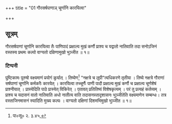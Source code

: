 +++
title = "01 गौरसर्षपाणाञ् चूर्णानि कारयित्वा"

+++
## सूत्रम्
गौरसर्षपाणां चूर्णानि कारयित्वा तैः पाणिपादं प्रक्षाल्य मुखं कर्णौ प्राश्य च यद्वातो नातिवाति तदा सनोऽजिनं वस्तस्य प्रथमः कल्पो वाग्यतो दक्षिणामुखो भुञ्जीत ॥ १॥  
### टिप्पनी
पुष्टिकामः पुरुषो वक्ष्यमाणं प्रयोगं कुर्यात् । तिष्येण[^१] "नक्षत्रे च लुपी"त्यधिकरणे तृतीया । तिष्ये नक्षत्रे गौराणां सर्षपाणां चूर्णानि कर्मकरैः कारयेत् । कारयित्वा तच्चूर्णैः पाणी पादौ प्रक्षाल्य मुखं कर्णौ च प्रक्षाल्य चूर्णशेषं प्राश्नीयात् । प्रास्येदिति पाठे प्रास्येत् विकिरेत् । एतावत् प्रतितिष्यं विशेषकृत्यम् । परं तु प्रत्यहं कर्तव्यम् । प्राश्य च यदासनं वातो नातिवाति अधो नातीत्य वाति तदासनस्तादृशासनः भुञ्जीतेति वक्ष्यमाणेन सम्बन्धः। तत्र वस्ताजिनमासनं स्यादिति मुख्य कल्पः । वाग्यतो दक्षिणां दिशमभिमुखो भुञ्जीत ॥ १॥  

[^१]: पा०सू० २. ३.४५,  
